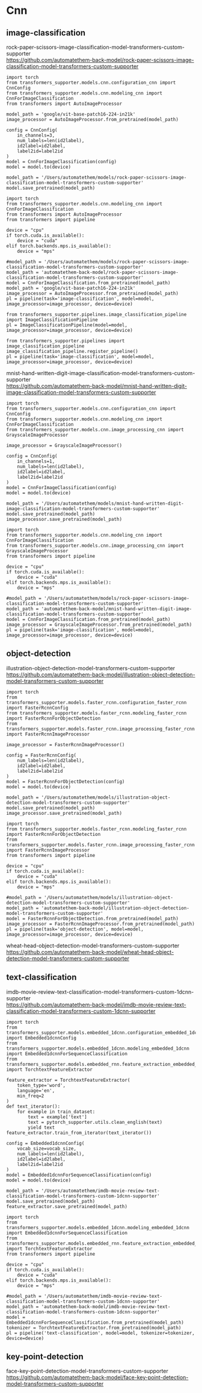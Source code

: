 # Cnn

## image-classification

rock-paper-scissors-image-classification-model-transformers-custom-supporter  
https://github.com/automatethem-back-model/rock-paper-scissors-image-classification-model-transformers-custom-supporter

```
import torch
from transformers_supporter.models.cnn.configuration_cnn import CnnConfig
from transformers_supporter.models.cnn.modeling_cnn import CnnForImageClassification
from transformers import AutoImageProcessor

model_path = 'google/vit-base-patch16-224-in21k'
image_processor = AutoImageProcessor.from_pretrained(model_path)

config = CnnConfig(
    in_channels=3,
    num_labels=len(id2label),
    id2label=id2label,
    label2id=label2id
)
model = CnnForImageClassification(config)
model = model.to(device)

model_path = '/Users/automatethem/models/rock-paper-scissors-image-classification-model-transformers-custom-supporter'
model.save_pretrained(model_path)
```

```
import torch
from transformers_supporter.models.cnn.modeling_cnn import CnnForImageClassification
from transformers import AutoImageProcessor
from transformers import pipeline

device = "cpu"
if torch.cuda.is_available():
    device = "cuda"
elif torch.backends.mps.is_available():
    device = "mps"

#model_path = '/Users/automatethem/models/rock-paper-scissors-image-classification-model-transformers-custom-supporter'
model_path = 'automatethem-back-model/rock-paper-scissors-image-classification-model-transformers-custom-supporter'
model = CnnForImageClassification.from_pretrained(model_path)
model_path = 'google/vit-base-patch16-224-in21k'
image_processor = AutoImageProcessor.from_pretrained(model_path) 
pl = pipeline(task='image-classification', model=model, image_processor=image_processor, device=device)
```

```
from transformers_supporter.pipelines.image_classification_pipeline import ImageClassificationPipeline
pl = ImageClassificationPipeline(model=model, image_processor=image_processor, device=device)
```

```
from transformers_supporter.pipelines import image_classification_pipeline
image_classification_pipeline.register_pipeline()
pl = pipeline(task='image-classification', model=model, image_processor=image_processor, device=device)
```

mnist-hand-written-digit-image-classification-model-transformers-custom-supporter  
https://github.com/automatethem-back-model/mnist-hand-written-digit-image-classification-model-transformers-custom-supporter

```
import torch
from transformers_supporter.models.cnn.configuration_cnn import CnnConfig
from transformers_supporter.models.cnn.modeling_cnn import CnnForImageClassification
from transformers_supporter.models.cnn.image_processing_cnn import GrayscaleImageProcessor

image_processor = GrayscaleImageProcessor()

config = CnnConfig(
    in_channels=1,
    num_labels=len(id2label),
    id2label=id2label,
    label2id=label2id
)
model = CnnForImageClassification(config)
model = model.to(device)

model_path = '/Users/automatethem/models/mnist-hand-written-digit-image-classification-model-transformers-custom-supporter'
model.save_pretrained(model_path)
image_processor.save_pretrained(model_path)
```

```
import torch
from transformers_supporter.models.cnn.modeling_cnn import CnnForImageClassification
from transformers_supporter.models.cnn.image_processing_cnn import GrayscaleImageProcessor
from transformers import pipeline

device = "cpu"
if torch.cuda.is_available():
    device = "cuda"
elif torch.backends.mps.is_available():
    device = "mps"

#model_path = '/Users/automatethem/models/rock-paper-scissors-image-classification-model-transformers-custom-supporter'
model_path = 'automatethem-back-model/mnist-hand-written-digit-image-classification-model-transformers-custom-supporter'
model = CnnForImageClassification.from_pretrained(model_path)
image_processor = GrayscaleImageProcessor.from_pretrained(model_path) 
pl = pipeline(task='image-classification', model=model, image_processor=image_processor, device=device)
```

## object-detection

illustration-object-detection-model-transformers-custom-supporter  
https://github.com/automatethem-back-model/illustration-object-detection-model-transformers-custom-supporter

```
import torch
from transformers_supporter.models.faster_rcnn.configuration_faster_rcnn import FasterRcnnConfig
from transformers_supporter.models.faster_rcnn.modeling_faster_rcnn import FasterRcnnForObjectDetection
from transformers_supporter.models.faster_rcnn.image_processing_faster_rcnn import FasterRcnnImageProcessor

image_processor = FasterRcnnImageProcessor()

config = FasterRcnnConfig(
    num_labels=len(id2label),
    id2label=id2label,
    label2id=label2id
)
model = FasterRcnnForObjectDetection(config)
model = model.to(device)

model_path = '/Users/automatethem/models/illustration-object-detection-model-transformers-custom-supporter'
model.save_pretrained(model_path)
image_processor.save_pretrained(model_path)
```

```
import torch
from transformers_supporter.models.faster_rcnn.modeling_faster_rcnn import FasterRcnnForObjectDetection
from transformers_supporter.models.faster_rcnn.image_processing_faster_rcnn import FasterRcnnImageProcessor
from transformers import pipeline

device = "cpu"
if torch.cuda.is_available():
    device = "cuda"
elif torch.backends.mps.is_available():
    device = "mps"

#model_path = '/Users/automatethem/models/illustration-object-detection-model-transformers-custom-supporter'
model_path = 'automatethem-back-model/illustration-object-detection-model-transformers-custom-supporter'
model = FasterRcnnForObjectDetection.from_pretrained(model_path)
image_processor = FasterRcnnImageProcessor.from_pretrained(model_path)
pl = pipeline(task='object-detection', model=model, image_processor=image_processor, device=device)
```

wheat-head-object-detection-model-transformers-custom-supporter  
https://github.com/automatethem-back-model/wheat-head-object-detection-model-transformers-custom-supporter

## text-classification

imdb-movie-review-text-classification-model-transformers-custom-1dcnn-supporter  
https://github.com/automatethem-back-model/imdb-movie-review-text-classification-model-transformers-custom-1dcnn-supporter

```
import torch
from transformers_supporter.models.embedded_1dcnn.configuration_embedded_1dcnn import Embedded1dcnnConfig
from transformers_supporter.models.embedded_1dcnn.modeling_embedded_1dcnn import Embedded1dcnnForSequenceClassification
from transformers_supporter.models.embedded_rnn.feature_extraction_embedded_rnn import TorchtextFeatureExtractor

feature_extractor = TorchtextFeatureExtractor(
    token_type='word',
    language='en',
    min_freq=2
)
def text_iterator():
    for example in train_dataset:
        text = example['text']
        text = pytorch_supporter.utils.clean_english(text)
        yield text
feature_extractor.train_from_iterator(text_iterator())

config = Embedded1dcnnConfig(
    vocab_size=vocab_size,
    num_labels=len(id2label),
    id2label=id2label,
    label2id=label2id
)
model = Embedded1dcnnForSequenceClassification(config)
model = model.to(device)

model_path = '/Users/automatethem/imdb-movie-review-text-classification-model-transformers-custom-1dcnn-supporter'
model.save_pretrained(model_path)
feature_extractor.save_pretrained(model_path)
```

```
import torch
from transformers_supporter.models.embedded_1dcnn.modeling_embedded_1dcnn import Embedded1dcnnForSequenceClassification
from transformers_supporter.models.embedded_rnn.feature_extraction_embedded_rnn import TorchtextFeatureExtractor
from transformers import pipeline

device = "cpu"
if torch.cuda.is_available():
    device = "cuda"
elif torch.backends.mps.is_available():
    device = "mps"

#model_path = '/Users/automatethem/imdb-movie-review-text-classification-model-transformers-custom-1dcnn-supporter'
model_path = 'automatethem-back-model/imdb-movie-review-text-classification-model-transformers-custom-1dcnn-supporter'
model = Embedded1dcnnForSequenceClassification.from_pretrained(model_path)
tokenizer = TorchtextFeatureExtractor.from_pretrained(model_path)
pl = pipeline('text-classification', model=model, tokenizer=tokenizer, device=device)
```

## key-point-detection

face-key-point-detection-model-transformers-custom-supporter  
https://github.com/automatethem-back-model/face-key-point-detection-model-transformers-custom-supporter

```
```

```
```
